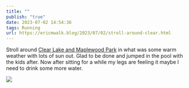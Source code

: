 ```yaml
---
title: ""
publish: "true"
date: 2023-07-02 14:54:36
tags: Running
url: https://ericmwalk.blog/2023/07/02/stroll-around-clear.html
---
```


Stroll around [Clear Lake and Maplewood Park](https://strava.com/activities/9376198482) in what was some warm weather with lots of sun out. Glad to be done and jumped in the pool with the kids after. Now after sitting for a while my legs are feeling it maybe I need to drink some more water.

![](https://ericmwalk.blog/uploads/2023/776bffd662.jpg)